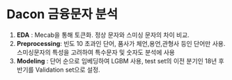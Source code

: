 # Dacon 금융문자 분석
1. **EDA** : Mecab을 통해 토큰화. 정상 문자와 스미싱 문자의 차이 비교. 
2. **Preprocessing**: 빈도 10 초과인 단어, 품사가 체언,용언,관형사 등인 단어만 사용. 스미싱문자의 특성을 고려하여 특수문자 및 숫자도 분석에 사용
3. **Modeling** : 단어 순으로 임베딩하여 LGBM 사용, test set의 이전 분기인 18년 후반기를 Validation set으로 설정.
